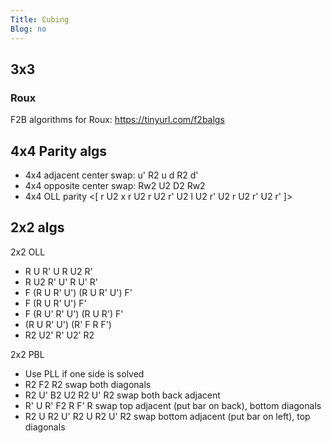 ```yaml
---
Title: Cubing
Blog: no
---
```


## 3x3

### Roux

F2B algorithms for Roux: <https://tinyurl.com/f2balgs>

## 4x4 Parity algs

* 4x4 adjacent center swap: u' R2 u d R2 d'
* 4x4 opposite center swap: Rw2 U2 D2 Rw2
* 4x4 OLL parity <[ r U2 x r U2 r U2 r' U2 l U2 r' U2 r U2 r' U2 r' ]>

## 2x2 algs

2x2 OLL

* R U R' U R U2 R'
* R U2 R' U' R U' R'
* F (R U R' U') (R U R' U') F'
* F (R U R' U') F'
* F (R U' R' U') (R U R') F'
* (R U R' U') (R' F R F')
* R2 U2' R' U2' R2

2x2 PBL

* Use PLL if one side is solved
* R2 F2 R2 swap both diagonals
* R2 U' B2 U2 R2 U' R2 swap both back adjacent
* R' U R' F2 R F' R swap top adjacent (put bar on back), bottom diagonals
* R2 U R2 U' R2 U R2 U' R2 swap bottom adjacent (put bar on left), top diagonals
